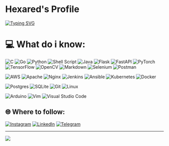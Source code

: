 # Hexared's Profile

<!-- Typing SVG by DenverCoder1 - https://github.com/DenverCoder1/readme-typing-svg -->
[![Typing SVG](https://readme-typing-svg.demolab.com?font=Fira+Code&duration=3500&pause=50&color=21C530&vCenter=true&multiline=true&width=300&height=130&lines=%3E+DevOps+Engineer;%3E+Cybersecurity+student;%3E+Cloud+enthusiast;%3E+Linux+lover;%3E+clear)](https://git.io/typing-svg)

# 💻 What do i know:
![C](https://img.shields.io/badge/c-%2300599C.svg?style=for-the-badge&logo=c&logoColor=white) ![Go](https://img.shields.io/badge/go-%2300ADD8.svg?style=for-the-badge&logo=go&logoColor=white) ![Python](https://img.shields.io/badge/python-3670A0?style=for-the-badge&logo=python&logoColor=ffdd54) ![Shell Script](https://img.shields.io/badge/shell_script-%23121011.svg?style=for-the-badge&logo=gnu-bash&logoColor=white) ![Java](https://img.shields.io/badge/java-%23ED8B00.svg?style=for-the-badge&logo=java&logoColor=white) ![Flask](https://img.shields.io/badge/flask-%23000.svg?style=for-the-badge&logo=flask&logoColor=white) ![FastAPI](https://img.shields.io/badge/FastAPI-005571?style=for-the-badge&logo=fastapi) ![PyTorch](https://img.shields.io/badge/PyTorch-%23EE4C2C.svg?style=for-the-badge&logo=PyTorch&logoColor=white) ![TensorFlow](https://img.shields.io/badge/TensorFlow-%23FF6F00.svg?style=for-the-badge&logo=TensorFlow&logoColor=white) ![OpenCV](https://img.shields.io/badge/opencv-%23white.svg?style=for-the-badge&logo=opencv&logoColor=white) ![Markdown](https://img.shields.io/badge/markdown-%23000000.svg?style=for-the-badge&logo=markdown&logoColor=white) ![Selenium](https://img.shields.io/badge/-selenium-%43B02A?style=for-the-badge&logo=selenium&logoColor=white) ![Postman](https://img.shields.io/badge/Postman-FF6C37?style=for-the-badge&logo=postman&logoColor=white) 

![AWS](https://img.shields.io/badge/AWS-%23FF9900.svg?style=for-the-badge&logo=amazon-aws&logoColor=white) ![Apache](https://img.shields.io/badge/apache-%23D42029.svg?style=for-the-badge&logo=apache&logoColor=white) ![Nginx](https://img.shields.io/badge/nginx-%23009639.svg?style=for-the-badge&logo=nginx&logoColor=white) ![Jenkins](https://img.shields.io/badge/jenkins-%232C5263.svg?style=for-the-badge&logo=jenkins&logoColor=white) ![Ansible](https://img.shields.io/badge/ansible-%231A1918.svg?style=for-the-badge&logo=ansible&logoColor=white) ![Kubernetes](https://img.shields.io/badge/kubernetes-%23326ce5.svg?style=for-the-badge&logo=kubernetes&logoColor=white) ![Docker](https://img.shields.io/badge/docker-%230db7ed.svg?style=for-the-badge&logo=docker&logoColor=white)

![Postgres](https://img.shields.io/badge/postgres-%23316192.svg?style=for-the-badge&logo=postgresql&logoColor=white) ![SQLite](https://img.shields.io/badge/sqlite-%2307405e.svg?style=for-the-badge&logo=sqlite&logoColor=white) ![Git](https://img.shields.io/badge/git-%23F05033.svg?style=for-the-badge&logo=git&logoColor=white) ![Linux](https://img.shields.io/badge/Linux-FCC624?style=for-the-badge&logo=linux&logoColor=black) 

![Arduino](https://img.shields.io/badge/-Arduino-00979D?style=for-the-badge&logo=Arduino&logoColor=white) ![Vim](https://img.shields.io/badge/VIM-%2311AB00.svg?style=for-the-badge&logo=vim&logoColor=white) ![Visual Studio Code](https://img.shields.io/badge/Visual%20Studio%20Code-0078d7.svg?style=for-the-badge&logo=visual-studio-code&logoColor=white) 

<!--
# 👾 Repos!
[![PWDGE0N](https://github-readme-stats.vercel.app/api/pin/?username=j4ckr3d&repo=pwdge0n&theme=tokyonight&title_color=21C530)](https://github.com/anuraghazra/github-readme-stats)
[![TweetPro](https://github-readme-stats.vercel.app/api/pin/?username=j4ckr3d&repo=TweetPro&theme=tokyonight&title_color=21C530)](https://github.com/anuraghazra/github-readme-stats)
[![distrobox](https://github-readme-stats.vercel.app/api/pin/?username=j4ckr3d&repo=distrobox&theme=tokyonight&title_color=21C530)](https://github.com/anuraghazra/github-readme-stats)
[![dc-app-performance-toolkit](https://github-readme-stats.vercel.app/api/pin/?username=j4ckr3d&repo=dc-app-performance-toolkit&theme=tokyonight&title_color=21C530)](https://github.com/anuraghazra/github-readme-stats)
[![Hypsteria](https://github-readme-stats.vercel.app/api/pin/?username=j4ckr3d&repo=Hypsteria&theme=tokyonight&title_color=21C530)](https://github.com/anuraghazra/github-readme-stats)
[![dotfiles](https://github-readme-stats.vercel.app/api/pin/?username=j4ckr3d&repo=dotfiles&theme=tokyonight&title_color=21C530)](https://github.com/anuraghazra/github-readme-stats)


# 📊 GitHub Stats:
[![](https://github-readme-stats.vercel.app/api/?username=j4ckr3d&theme=tokyonight&title_color=21C530)](https://github.com/anuraghazra/github-readme-stats) <br/>
[![Top Langs](https://github-readme-stats.vercel.app/api/top-langs/?username=j4ckr3d&layout=compact&theme=tokyonight&title_color=21C530&langs_count=6)](https://github.com/anuraghazra/github-readme-stats)
-->
## 🌐 Where to follow:
[![Instagram](https://img.shields.io/badge/Instagram-%23E4405F.svg?style=for-the-badge&logo=Instagram&logoColor=white)](https://instagram.com/n3tcat) [![LinkedIn](https://img.shields.io/badge/linkedin-%230077B5.svg?style=for-the-badge&logo=linkedin&logoColor=white)](https://www.linkedin.com/in/matteo-pernarella-9b3092a7/) [![Telegram](https://img.shields.io/badge/Telegram-2CA5E0?style=for-the-badge&logo=telegram&logoColor=white)](https://t.me/A7L4S)

---
[![](https://visitcount.itsvg.in/api?id=j4ckr3d&icon=0&color=0)](https://visitcount.itsvg.in)

